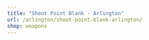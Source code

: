 ```yaml
---
title: "Shoot Point Blank - Arlington"
url: /arlington/shoot-point-blank-arlington/
shop: weapons
---
```

